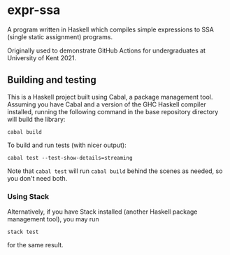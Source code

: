 # expr-ssa
A program written in Haskell which compiles simple expressions to SSA (single
static assignment) programs.

Originally used to demonstrate GitHub Actions for undergraduates at University
of Kent 2021.

## Building and testing
This is a Haskell project built using Cabal, a package management tool. Assuming
you have Cabal and a version of the GHC Haskell compiler installed, running the
following command in the base repository directory will build the library:

    cabal build

To build and run tests (with nicer output):

    cabal test --test-show-details=streaming

Note that `cabal test` will run `cabal build` behind the scenes as needed, so
you don't need both.

### Using Stack
Alternatively, if you have Stack installed (another Haskell package management
tool), you may run

    stack test

for the same result.
